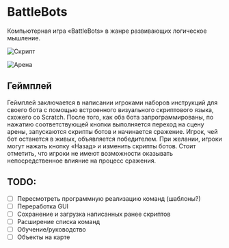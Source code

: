 # BattleBots
Компьютерная игра «BattleBots» в жанре развивающих логическое мышление.

![Скрипт](https://i.imgur.com/ITz5Lcn.png)

![Арена](https://i.imgur.com/Qk2SaJh.png)
## Геймплей
Геймплей заключается в написании игроками наборов инструкций для своего бота с помощью встроенного визуального скриптового языка, схожего со Scratch. После того, как оба бота запрограммированы, по нажатию соответствующей кнопки выполняется переход на сцену арены, запускаются скрипты ботов и начинается сражение. Игрок, чей бот останется в живых, объявляется победителем. При желании, игроки могут нажать кнопку «Назад» и изменить скрипты ботов. Стоит отметить, что игроки не имеют возможности оказывать непосредственное влияние на процесс сражения.

## TODO:
- [ ] Пересмотреть программную реализацию команд (шаблоны?)
- [ ] Переработка GUI
- [ ] Cохранение и загрузка написанных ранее скриптов
- [ ] Расширение списка команд
- [ ] Обучение/руководство
- [ ] Объекты на карте
